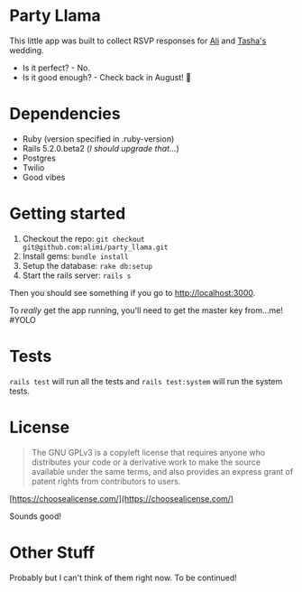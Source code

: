 # Party Llama

This little app was built to collect RSVP responses for [Ali](https://twitter.com/alimeye/) and [Tasha's](https://twitter.com/latazzajones/) wedding.

* Is it perfect? - No.
* Is it good enough? - Check back in August! 🙈

# Dependencies

* Ruby (version specified in .ruby-version)
* Rails 5.2.0.beta2 (*I should upgrade that...*)
* Postgres
* Twilio
* Good vibes

# Getting started

1. Checkout the repo: `git checkout git@github.com:alimi/party_llama.git`
1. Install gems: `bundle install`
1. Setup the database: `rake db:setup`
1. Start the rails server: `rails s`

Then you should see something if you go to [http://localhost:3000](http://localhost:3000).

To *really* get the app running, you'll need to get the master key from...me! #YOLO

# Tests

`rails test` will run all the tests and `rails test:system` will run the system tests.

# License

> The GNU GPLv3 is a copyleft license that requires anyone who distributes your code or a derivative work to make the source available under the same terms, and also provides an express grant of patent rights from contributors to users.

[https://choosealicense.com/](https://choosealicense.com/)

Sounds good!

# Other Stuff

Probably but I can't think of them right now. To be continued!
